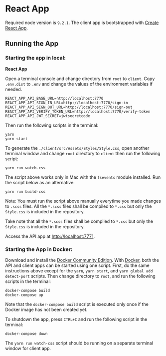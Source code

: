 # React App
Required node version is `9.2.1`. The client app is bootstrapped with [Create React App](https://github.com/facebookincubator/create-react-app).

## Running the App

### Starting the app in local:

**React App**

Open a terminal console and change directory from `root` to `client`. Copy `.env.dist` to `.env` and change the values of the environment variables if needed.

```
REACT_APP_API_BASE_URL=http://localhost:7770
REACT_APP_API_SIGN_IN_URL=http://localhost:7770/sign-in
REACT_APP_API_SIGN_OUT_URL=http://localhost:7770/sign-out
REACT_APP_API_VERIFY_TOKEN_URL=http://localhost:7770/verify-token
REACT_APP_API_JWT_SECRET=jwtsecretcode
```

Then run the following scripts in the terminal:

```
yarn
yarn start
```

To generate the `./client/src/Assets/Styles/Style.css`, open another terminal window and change `root` directory to `client` then run the following script:

```
yarn run watch-css
```

The script above works only in Mac with the `fsevents` module installed. Run the script below as an alternative:

```
yarn run build-css
```

Note: You must run the script above manually everytime you made changes to `.scss` files.  All the `*.scss` files shall be compiled to `*.css` but only the `Style.css` is included in the repository.

Take note that all the `*.scss` files shall be compiled to `*.css` but only the `Style.css` is included in the repository.

Access the API app at <http://localhost:7771>.

### Starting the App in Docker:

Download and install the [Docker Community Edition](https://www.docker.com/community-edition). With [Docker](https://www.docker.com/), both the API and client apps can be started using one script. First, do the same instructions above except for the `yarn`, `yarn start`, and `yarn global add detect-port` scripts. Then change directory to `root`, and run the following scripts in the terminal:

```
docker-compose build
docker-compose up
```

Note that the `docker-compose build` script is executed only once if the Docker image has not been created yet.

To shutdown the app, press `CTRL+C` and run the following script in the terminal:

```
docker-compose down
```

The `yarn run watch-css` script should be running on a separate terminal window for client app.
